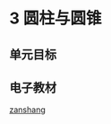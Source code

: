 # 3 圆柱与圆锥

## 单元目标



## 电子教材

<Ebook grade="xxsx6b" :pages="17" :paged="39" ></Ebook>

[zanshang](../res/zanshang.md ':include')
